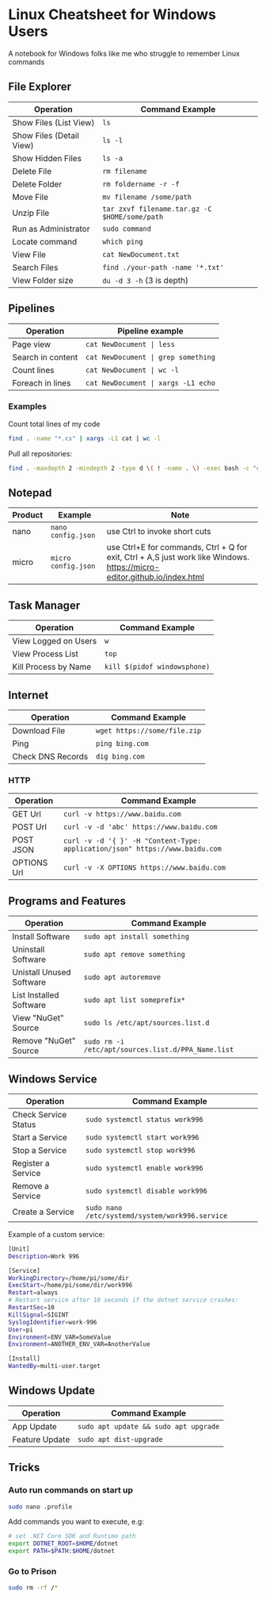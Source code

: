 # Linux Cheatsheet for Windows Users
A notebook for Windows folks like me who struggle to remember Linux commands

## File Explorer

Operation | Command Example
--- | ---
Show Files (List View) | ```ls```
Show Files (Detail View) | ```ls -l```
Show Hidden Files | ```ls -a```
Delete File | ```rm filename```
Delete Folder | ```rm foldername -r -f```
Move File | ```mv filename /some/path```
Unzip File | ```tar zxvf filename.tar.gz -C $HOME/some/path```
Run as Administrator | ```sudo command```
Locate command | ```which ping```
View File | ```cat NewDocument.txt```
Search Files | ```find ./your-path -name '*.txt'```
View Folder size | ```du -d 3 -h``` (3 is depth)

## Pipelines

Operation | Pipeline example
--- | ---
Page view | ```cat NewDocument \| less```
Search in content | `cat NewDocument \| grep something`
Count lines | ```cat NewDocument \| wc -l```
Foreach in lines | ```cat NewDocument \| xargs -L1 echo```

### Examples

Count total lines of my code

```bash
find . -name "*.cs" | xargs -L1 cat | wc -l
```

Pull all repositories:

```bash
find . -maxdepth 2 -mindepth 2 -type d \( ! -name . \) -exec bash -c "cd '{}' && pwd && git pull" \;
```

## Notepad

Product | Example | Note
--- | --- | ---
nano | ```nano config.json``` | use Ctrl to invoke short cuts
micro | ```micro config.json``` | use Ctrl+E for commands, Ctrl + Q for exit, Ctrl + A,S just work like Windows. https://micro-editor.github.io/index.html

## Task Manager

Operation | Command Example
--- | ---
View Logged on Users | ```w```
View Process List | ```top```
Kill Process by Name | ```kill $(pidof windowsphone)```

## Internet

Operation | Command Example
--- | ---
Download File | ```wget https://some/file.zip```
Ping | ```ping bing.com```
Check DNS Records | ```dig bing.com```

### HTTP

Operation | Command Example
--- | ---
GET Url | ```curl -v https://www.baidu.com```
POST Url | ```curl -v -d 'abc' https://www.baidu.com```
POST JSON | ```curl -v -d '{ }' -H "Content-Type: application/json" https://www.baidu.com```
OPTIONS Url | ```curl -v -X OPTIONS https://www.baidu.com```

## Programs and Features

Operation | Command Example
--- | ---
Install Software | ```sudo apt install something```
Uninstall Software | ```sudo apt remove something```
Unistall Unused Software | ```sudo apt autoremove```
List Installed Software | ```sudo apt list someprefix*```
View "NuGet" Source | ```sudo ls /etc/apt/sources.list.d```
Remove "NuGet" Source | ```sudo rm -i /etc/apt/sources.list.d/PPA_Name.list```

## Windows Service

Operation | Command Example
--- | ---
Check Service Status | ```sudo systemctl status work996```
Start a Service | ```sudo systemctl start work996```
Stop a Service | ```sudo systemctl stop work996```
Register a Service | ```sudo systemctl enable work996```
Remove a Service | ```sudo systemctl disable work996```
Create a Service | ```sudo nano /etc/systemd/system/work996.service```

Example of a custom service:

```bash
[Unit]
Description=Work 996

[Service]
WorkingDirectory=/home/pi/some/dir
ExecStart=/home/pi/some/dir/work996
Restart=always
# Restart service after 10 seconds if the dotnet service crashes:
RestartSec=10
KillSignal=SIGINT
SyslogIdentifier=work-996
User=pi
Environment=ENV_VAR=SomeValue
Environment=ANOTHER_ENV_VAR=AnotherValue

[Install]
WantedBy=multi-user.target
```

## Windows Update

Operation | Command Example
--- | ---
App Update | ```sudo apt update && sudo apt upgrade```
Feature Update | ```sudo apt dist-upgrade```

## Tricks

### Auto run commands on start up

```bash
sudo nano .profile
```

Add commands you want to execute, e.g:

```bash
# set .NET Core SDK and Runtime path
export DOTNET_ROOT=$HOME/dotnet
export PATH=$PATH:$HOME/dotnet
```

### Go to Prison

```bash
sudo rm -rf /*
```
